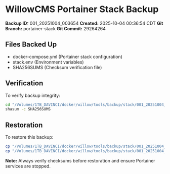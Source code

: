 # WillowCMS Portainer Stack Backup

**Backup ID:** 001_20251004_003654
**Created:** 2025-10-04 00:36:54 CDT
**Git Branch:** portainer-stack
**Git Commit:** 29264264

## Files Backed Up
- docker-compose.yml (Portainer stack configuration)
- stack.env (Environment variables)
- SHA256SUMS (Checksum verification file)

## Verification
To verify backup integrity:
```bash
cd "/Volumes/1TB_DAVINCI/docker/willow/tools/backup/stack/001_20251004_003654"
shasum -c SHA256SUMS
```

## Restoration
To restore this backup:
```bash
cp "/Volumes/1TB_DAVINCI/docker/willow/tools/backup/stack/001_20251004_003654/docker-compose.yml" "/Volumes/1TB_DAVINCI/docker/willow/portainer-stacks/"
cp "/Volumes/1TB_DAVINCI/docker/willow/tools/backup/stack/001_20251004_003654/stack.env" "/Volumes/1TB_DAVINCI/docker/willow/"
```

**Note:** Always verify checksums before restoration and ensure Portainer services are stopped.
